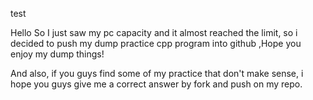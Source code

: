 test

Hello 
So I just saw my pc capacity and it almost reached the limit, so i decided to push my dump practice cpp program into github
,Hope you enjoy my dump things!

And also, if you guys find some of my practice that don't make sense, i hope you guys give me a correct answer by fork and push on my repo.
